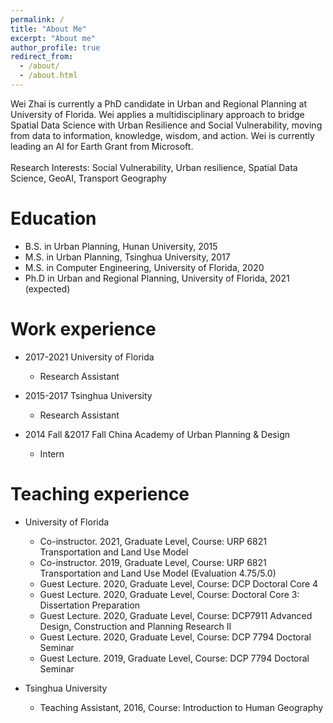 ```yaml
---
permalink: /
title: "About Me"
excerpt: "About me"
author_profile: true
redirect_from: 
  - /about/
  - /about.html
---
```


Wei Zhai is currently a PhD candidate in Urban and Regional Planning at University of Florida. Wei  applies a multidisciplinary approach to bridge Spatial Data Science with Urban Resilience and Social Vulnerability, moving from data to information, knowledge, wisdom, and action. Wei is currently leading an AI for Earth Grant from Microsoft. 
<br/><br/> 
Research Interests: Social Vulnerability, Urban resilience, Spatial Data Science, GeoAI, Transport Geography

Education
======
* B.S. in Urban Planning, Hunan University, 2015
* M.S. in Urban Planning, Tsinghua University, 2017
* M.S. in Computer Engineering, University of Florida, 2020
* Ph.D in Urban and Regional Planning, University of Florida, 2021 (expected)


Work experience
======
* 2017-2021  University of Florida
  * Research Assistant

* 2015-2017  Tsinghua University
  * Research Assistant

* 2014 Fall &2017 Fall  China Academy of Urban Planning & Design
  * Intern

Teaching experience
======
* University of Florida
  * Co-instructor. 2021, Graduate Level, Course: URP 6821 Transportation and Land Use Model
  * Co-instructor. 2019, Graduate Level, Course: URP 6821 Transportation and Land Use Model (Evaluation 4.75/5.0)  
  * Guest Lecture. 2020, Graduate Level, Course: DCP Doctoral Core 4
  * Guest Lecture. 2020, Graduate Level, Course: Doctoral Core 3: Dissertation Preparation
  * Guest Lecture. 2020, Graduate Level, Course: DCP7911 Advanced Design, Construction and Planning Research II
  * Guest Lecture. 2020, Graduate Level, Course: DCP 7794 Doctoral Seminar                                                 
  * Guest Lecture. 2019, Graduate Level, Course: DCP 7794 Doctoral Seminar

* Tsinghua University
  * Teaching Assistant, 2016, Course: Introduction to Human Geography

